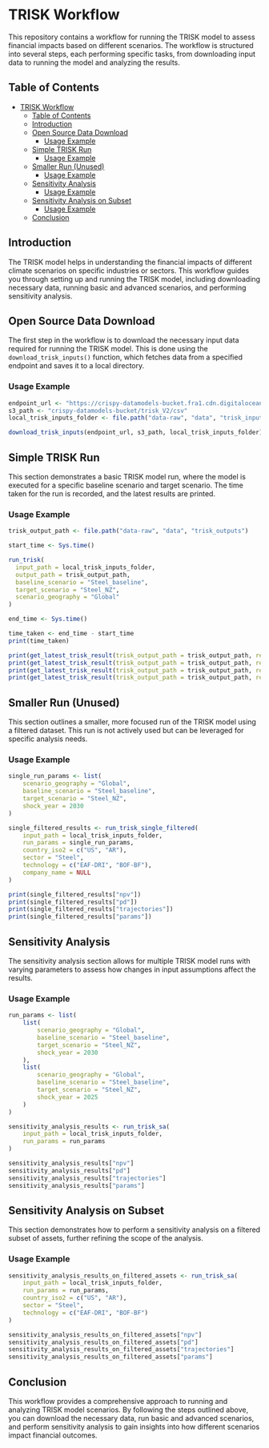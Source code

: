 # TRISK Workflow

This repository contains a workflow for running the TRISK model to assess financial impacts based on different scenarios. The workflow is structured into several steps, each performing specific tasks, from downloading input data to running the model and analyzing the results.

## Table of Contents

- [TRISK Workflow](#trisk-workflow)
  - [Table of Contents](#table-of-contents)
  - [Introduction](#introduction)
  - [Open Source Data Download](#open-source-data-download)
    - [Usage Example](#usage-example)
  - [Simple TRISK Run](#simple-trisk-run)
    - [Usage Example](#usage-example-1)
  - [Smaller Run (Unused)](#smaller-run-unused)
    - [Usage Example](#usage-example-2)
  - [Sensitivity Analysis](#sensitivity-analysis)
    - [Usage Example](#usage-example-3)
  - [Sensitivity Analysis on Subset](#sensitivity-analysis-on-subset)
    - [Usage Example](#usage-example-4)
  - [Conclusion](#conclusion)

## Introduction

The TRISK model helps in understanding the financial impacts of different climate scenarios on specific industries or sectors. This workflow guides you through setting up and running the TRISK model, including downloading necessary data, running basic and advanced scenarios, and performing sensitivity analysis.

## Open Source Data Download

The first step in the workflow is to download the necessary input data required for running the TRISK model. This is done using the `download_trisk_inputs()` function, which fetches data from a specified endpoint and saves it to a local directory.

### Usage Example

```r
endpoint_url <- "https://crispy-datamodels-bucket.fra1.cdn.digitaloceanspaces.com"
s3_path <- "crispy-datamodels-bucket/trisk_V2/csv"
local_trisk_inputs_folder <- file.path("data-raw", "data", "trisk_inputs")

download_trisk_inputs(endpoint_url, s3_path, local_trisk_inputs_folder)
```

## Simple TRISK Run

This section demonstrates a basic TRISK model run, where the model is executed for a specific baseline scenario and target scenario. The time taken for the run is recorded, and the latest results are printed.

### Usage Example

```r
trisk_output_path <- file.path("data-raw", "data", "trisk_outputs")

start_time <- Sys.time()

run_trisk(
  input_path = local_trisk_inputs_folder,
  output_path = trisk_output_path,
  baseline_scenario = "Steel_baseline",
  target_scenario = "Steel_NZ",
  scenario_geography = "Global"
)

end_time <- Sys.time()

time_taken <- end_time - start_time
print(time_taken)

print(get_latest_trisk_result(trisk_output_path = trisk_output_path, result_type = "npv"))
print(get_latest_trisk_result(trisk_output_path = trisk_output_path, result_type = "pd"))
print(get_latest_trisk_result(trisk_output_path = trisk_output_path, result_type = "trajectories"))
print(get_latest_trisk_result(trisk_output_path = trisk_output_path, result_type = "params"))
```

## Smaller Run (Unused)

This section outlines a smaller, more focused run of the TRISK model using a filtered dataset. This run is not actively used but can be leveraged for specific analysis needs.

### Usage Example

```r
single_run_params <- list(
    scenario_geography = "Global",
    baseline_scenario = "Steel_baseline",
    target_scenario = "Steel_NZ",
    shock_year = 2030
)

single_filtered_results <- run_trisk_single_filtered(
    input_path = local_trisk_inputs_folder, 
    run_params = single_run_params,
    country_iso2 = c("US", "AR"), 
    sector = "Steel", 
    technology = c("EAF-DRI", "BOF-BF"), 
    company_name = NULL
)

print(single_filtered_results["npv"])
print(single_filtered_results["pd"])
print(single_filtered_results["trajectories"])
print(single_filtered_results["params"])
```

## Sensitivity Analysis

The sensitivity analysis section allows for multiple TRISK model runs with varying parameters to assess how changes in input assumptions affect the results.

### Usage Example

```r
run_params <- list(
    list(
        scenario_geography = "Global",
        baseline_scenario = "Steel_baseline",
        target_scenario = "Steel_NZ",
        shock_year = 2030
    ),
    list(
        scenario_geography = "Global",
        baseline_scenario = "Steel_baseline",
        target_scenario = "Steel_NZ",
        shock_year = 2025
    )
)

sensitivity_analysis_results <- run_trisk_sa(
    input_path = local_trisk_inputs_folder, 
    run_params = run_params
)

sensitivity_analysis_results["npv"]
sensitivity_analysis_results["pd"]
sensitivity_analysis_results["trajectories"]
sensitivity_analysis_results["params"]
```

## Sensitivity Analysis on Subset

This section demonstrates how to perform a sensitivity analysis on a filtered subset of assets, further refining the scope of the analysis.

### Usage Example

```r
sensitivity_analysis_results_on_filtered_assets <- run_trisk_sa(
    input_path = local_trisk_inputs_folder, 
    run_params = run_params,
    country_iso2 = c("US", "AR"),
    sector = "Steel",
    technology = c("EAF-DRI", "BOF-BF")
)

sensitivity_analysis_results_on_filtered_assets["npv"]
sensitivity_analysis_results_on_filtered_assets["pd"]
sensitivity_analysis_results_on_filtered_assets["trajectories"]
sensitivity_analysis_results_on_filtered_assets["params"]
```

## Conclusion

This workflow provides a comprehensive approach to running and analyzing TRISK model scenarios. By following the steps outlined above, you can download the necessary data, run basic and advanced scenarios, and perform sensitivity analysis to gain insights into how different scenarios impact financial outcomes.
